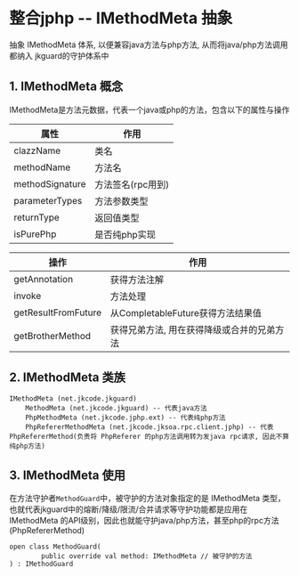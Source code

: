 # 整合jphp -- IMethodMeta 抽象
抽象 IMethodMeta 体系, 以便兼容java方法与php方法, 从而将java/php方法调用都纳入 jkguard的守护体系中

## 1. IMethodMeta 概念
IMethodMeta是方法元数据，代表一个java或php的方法，包含以下的属性与操作

属性 | 作用
--- | ---
clazzName | 类名
methodName | 方法名
methodSignature | 方法签名(rpc用到)
parameterTypes | 方法参数类型
returnType | 返回值类型
isPurePhp | 是否纯php实现

操作 | 作用
--- | ---
getAnnotation | 获得方法注解
invoke | 方法处理
getResultFromFuture | 从CompletableFuture获得方法结果值
getBrotherMethod | 获得兄弟方法, 用在获得降级或合并的兄弟方法

## 2. IMethodMeta 类族
```
IMethodMeta (net.jkcode.jkguard)
    MethodMeta (net.jkcode.jkguard) -- 代表java方法
    PhpMethodMeta (net.jkcode.jphp.ext) -- 代表纯php方法 
    PhpRefererMethodMeta (net.jkcode.jksoa.rpc.client.jphp) -- 代表PhpRefererMethod(负责将 PhpReferer 的php方法调用转为发java rpc请求, 因此不算纯php方法)
```

## 3. IMethodMeta 使用
在方法守护者`MethodGuard`中，被守护的方法对象指定的是 IMethodMeta 类型，也就代表jkguard中的熔断/降级/限流/合并请求等守护功能都是应用在 IMethodMeta 的API级别，因此也就能守护java/php方法，甚至php的rpc方法(PhpRefererMethod) 
```
open class MethodGuard(
        public override val method: IMethodMeta // 被守护的方法
) : IMethodGuard
```